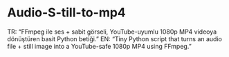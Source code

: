 # Audio-S-till-to-mp4
TR: “FFmpeg ile ses + sabit görseli, YouTube-uyumlu 1080p MP4 videoya dönüştüren basit Python betiği.” EN: “Tiny Python script that turns an audio file + still image into a YouTube-safe 1080p MP4 using FFmpeg.”
